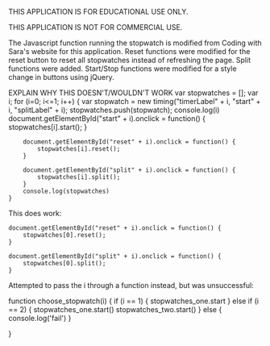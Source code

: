 THIS APPLICATION IS FOR EDUCATIONAL USE ONLY. 

THIS APPLICATION IS NOT FOR COMMERCIAL USE. 


The Javascript function running the stopwatch is modified from Coding with Sara's website for this application. 
Reset functions were modified for the reset button to reset all stopwatches instead of refreshing the page. 
Split functions were added. 
Start/Stop functions were modified for a style change in buttons using jQuery. 



EXPLAIN WHY THIS DOESN'T/WOULDN'T WORK
var stopwatches = [];
    var i; 
    for (i=0; i<=1; i++) {
        var stopwatch = new timing("timerLabel" + i, "start" + i, "splitLabel" + i);
        stopwatches.push(stopwatch);
        console.log(i)
        document.getElementById("start" + i).onclick = function() {
            stopwatches[i].start();
        }
        
        document.getElementById("reset" + i).onclick = function() {
            stopwatches[i].reset();
        }
    
        document.getElementById("split" + i).onclick = function() {
            stopwatches[i].split();
        }
        console.log(stopwatches)
    }
    
    
This does work: 

    document.getElementById("reset" + i).onclick = function() {
        stopwatches[0].reset();
    }

    document.getElementById("split" + i).onclick = function() {
        stopwatches[0].split();
    }

Attempted to pass the i through a function instead, but was unsuccessful: 

function choose_stopwatch(i) {
    if (i == 1) {
        stopwatches_one.start
    } 
    else if (i == 2) {
        stopwatches_one.start()
        stopwatches_two.start()
    } else {
        console.log('fail')
    }
    
}